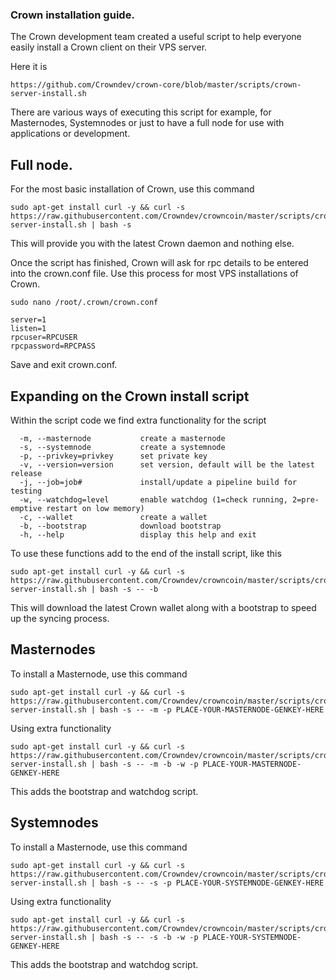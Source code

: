 ### Crown installation guide.

The Crown development team created a useful script to help everyone easily install a Crown client on their VPS server.

Here it is

```
https://github.com/Crowndev/crown-core/blob/master/scripts/crown-server-install.sh
```

There are various ways of executing this script for example, for Masternodes, Systemnodes or just to have a 
full node for use with applications or development. 

## Full node.

For the most basic installation of Crown, use this command
```
sudo apt-get install curl -y && curl -s https://raw.githubusercontent.com/Crowndev/crowncoin/master/scripts/crown-server-install.sh | bash -s
```

This will provide you with the latest Crown daemon and nothing else.

Once the script has finished, Crown will ask for rpc details to be entered into the crown.conf file.
Use this process for most VPS installations of Crown.

```
sudo nano /root/.crown/crown.conf
```

```
server=1
listen=1
rpcuser=RPCUSER
rpcpassword=RPCPASS
```

Save and exit crown.conf.

## Expanding on the Crown install script

Within the script code we find extra functionality for the script
```
  -m, --masternode           create a masternode
  -s, --systemnode           create a systemnode
  -p, --privkey=privkey      set private key
  -v, --version=version      set version, default will be the latest release
  -j, --job=job#             install/update a pipeline build for testing
  -w, --watchdog=level       enable watchdog (1=check running, 2=pre-emptive restart on low memory)
  -c, --wallet               create a wallet
  -b, --bootstrap            download bootstrap
  -h, --help                 display this help and exit
```

To use these functions add to the end of the install script, like this
```
sudo apt-get install curl -y && curl -s https://raw.githubusercontent.com/Crowndev/crowncoin/master/scripts/crown-server-install.sh | bash -s -- -b
```
This will download the latest Crown wallet along with a bootstrap to speed up the syncing process.

## Masternodes

To install a Masternode, use this command
```
sudo apt-get install curl -y && curl -s https://raw.githubusercontent.com/Crowndev/crowncoin/master/scripts/crown-server-install.sh | bash -s -- -m -p PLACE-YOUR-MASTERNODE-GENKEY-HERE
```

Using extra functionality
```
sudo apt-get install curl -y && curl -s https://raw.githubusercontent.com/Crowndev/crowncoin/master/scripts/crown-server-install.sh | bash -s -- -m -b -w -p PLACE-YOUR-MASTERNODE-GENKEY-HERE
```
This adds the bootstrap and watchdog script.

## Systemnodes

To install a Masternode, use this command
```
sudo apt-get install curl -y && curl -s https://raw.githubusercontent.com/Crowndev/crowncoin/master/scripts/crown-server-install.sh | bash -s -- -s -p PLACE-YOUR-SYSTEMNODE-GENKEY-HERE
```

Using extra functionality
```
sudo apt-get install curl -y && curl -s https://raw.githubusercontent.com/Crowndev/crowncoin/master/scripts/crown-server-install.sh | bash -s -- -s -b -w -p PLACE-YOUR-SYSTEMNODE-GENKEY-HERE
```
This adds the bootstrap and watchdog script.


